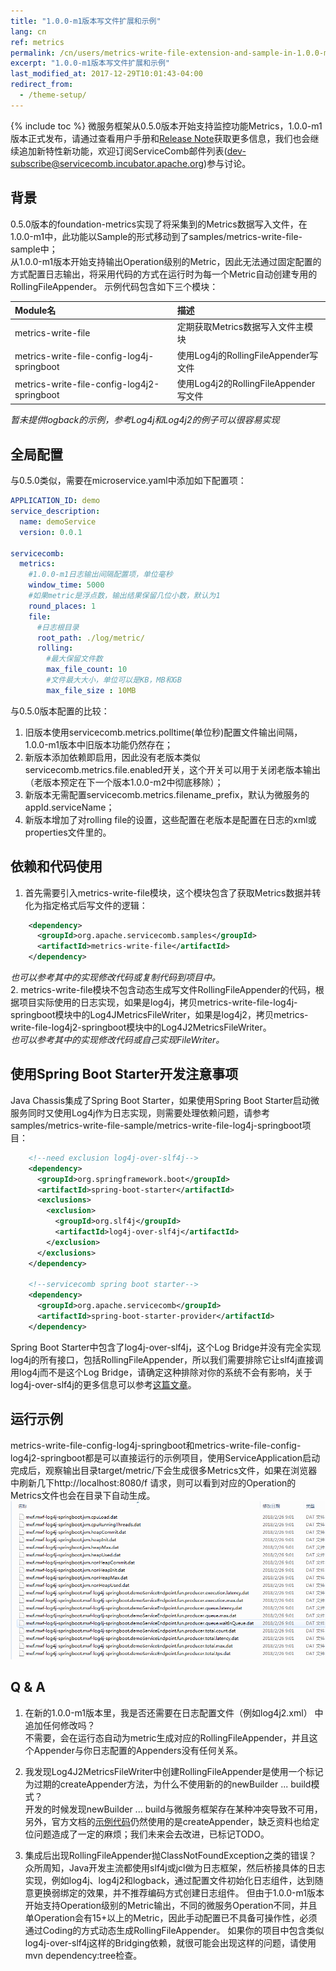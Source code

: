 ```yaml
---
title: "1.0.0-m1版本写文件扩展和示例"
lang: cn
ref: metrics
permalink: /cn/users/metrics-write-file-extension-and-sample-in-1.0.0-m1/
excerpt: "1.0.0-m1版本写文件扩展和示例"
last_modified_at: 2017-12-29T10:01:43-04:00
redirect_from:
  - /theme-setup/
---
```


{% include toc %}
微服务框架从0.5.0版本开始支持监控功能Metrics，1.0.0-m1版本正式发布，请通过查看用户手册和[Release Note](https://github.com/apache/incubator-servicecomb-java-chassis/releases)获取更多信息，我们也会继续追加新特性新功能，欢迎订阅ServiceComb邮件列表(dev-subscribe@servicecomb.incubator.apache.org)参与讨论。

## 背景
0.5.0版本的foundation-metrics实现了将采集到的Metrics数据写入文件，在1.0.0-m1中，此功能以Sample的形式移动到了samples/metrics-write-file-sample中；  
从1.0.0-m1版本开始支持输出Operation级别的Metric，因此无法通过固定配置的方式配置日志输出，将采用代码的方式在运行时为每一个Metric自动创建专用的RollingFileAppender。
示例代码包含如下三个模块：  

| Module名                                  | 描述                              |
| :--------------------------------------- | :------------------------------ |
| metrics-write-file                       | 定期获取Metrics数据写入文件主模块            |
| metrics-write-file-config-log4j-springboot | 使用Log4j的RollingFileAppender写文件  |
| metrics-write-file-config-log4j2-springboot | 使用Log4j2的RollingFileAppender写文件 |

*暂未提供logback的示例，参考Log4j和Log4j2的例子可以很容易实现*

## 全局配置
与0.5.0类似，需要在microservice.yaml中添加如下配置项：
```yaml 
APPLICATION_ID: demo
service_description:
  name: demoService
  version: 0.0.1

servicecomb:
  metrics:
    #1.0.0-m1日志输出间隔配置项，单位毫秒
    window_time: 5000
    #如果metric是浮点数，输出结果保留几位小数，默认为1
    round_places: 1
    file:
      #日志根目录
      root_path: ./log/metric/
      rolling:
        #最大保留文件数
        max_file_count: 10
        #文件最大大小，单位可以是KB，MB和GB
        max_file_size : 10MB
```
与0.5.0版本配置的比较：
1. 旧版本使用servicecomb.metrics.polltime(单位秒)配置文件输出间隔，1.0.0-m1版本中旧版本功能仍然存在；  
2. 新版本添加依赖即启用，因此没有老版本类似servicecomb.metrics.file.enabled开关，这个开关可以用于关闭老版本输出（老版本预定在下一个版本1.0.0-m2中彻底移除）；  
3. 新版本无需配置servicecomb.metrics.filename_prefix，默认为微服务的appId.serviceName；  
4. 新版本增加了对rolling file的设置，这些配置在老版本是配置在日志的xml或properties文件里的。  

## 依赖和代码使用
1. 首先需要引入metrics-write-file模块，这个模块包含了获取Metrics数据并转化为指定格式后写文件的逻辑：  
```xml
    <dependency>
      <groupId>org.apache.servicecomb.samples</groupId>
      <artifactId>metrics-write-file</artifactId>
    </dependency>
```
*也可以参考其中的实现修改代码或复制代码到项目中。*    
2. metrics-write-file模块不包含动态生成写文件RollingFileAppender的代码，根据项目实际使用的日志实现，如果是log4j，拷贝metrics-write-file-log4j-springboot模块中的Log4JMetricsFileWriter，如果是log4j2，拷贝metrics-write-file-log4j2-springboot模块中的Log4J2MetricsFileWriter。    
*也可以参考其中的实现修改代码或自己实现FileWriter。*   

## 使用Spring Boot Starter开发注意事项
Java Chassis集成了Spring Boot Starter，如果使用Spring Boot Starter启动微服务同时又使用Log4j作为日志实现，则需要处理依赖问题，请参考samples/metrics-write-file-sample/metrics-write-file-log4j-springboot项目：
```xml
    <!--need exclusion log4j-over-slf4j-->
    <dependency>
      <groupId>org.springframework.boot</groupId>
      <artifactId>spring-boot-starter</artifactId>
      <exclusions>
        <exclusion>
          <groupId>org.slf4j</groupId>
          <artifactId>log4j-over-slf4j</artifactId>
        </exclusion>
      </exclusions>
    </dependency>

    <!--servicecomb spring boot starter-->
    <dependency>
      <groupId>org.apache.servicecomb</groupId>
      <artifactId>spring-boot-starter-provider</artifactId>
    </dependency>
```
Spring Boot Starter中包含了log4j-over-slf4j，这个Log Bridge并没有完全实现log4j的所有接口，包括RollingFileAppender，所以我们需要排除它让slf4j直接调用log4j而不是这个Log Bridge，请确定这种排除对你的系统不会有影响，关于log4j-over-slf4j的更多信息可以参考[这篇文章](https://www.slf4j.org/legacy.html#log4j-over-slf4j)。

## 运行示例
metrics-write-file-config-log4j-springboot和metrics-write-file-config-log4j2-springboot都是可以直接运行的示例项目，使用ServiceApplication启动完成后，观察输出目录target/metric/下会生成很多Metrics文件，如果在浏览器中刷新几下http://localhost:8080/f 请求，则可以看到对应的Operation的Metrics文件也会在目录下自动生成。    
![MetricsWriteFileResult](/assets/images/MetricsWriteFileResult.png)

## Q & A
1. 在新的1.0.0-m1版本里，我是否还需要在日志配置文件（例如log4j2.xml） 中追加任何修改吗？  
  不需要，会在运行态自动为metric生成对应的RollingFileAppender，并且这个Appender与你日志配置的Appenders没有任何关系。

2. 我发现Log4J2MetricsFileWriter中创建RollingFileAppender是使用一个标记为过期的createAppender方法，为什么不使用新的的newBuilder ... build模式？  
  开发的时候发现newBuilder ... build与微服务框架存在某种冲突导致不可用，另外，官方文档的[示例代码](https://logging.apache.org/log4j/2.x/manual/customconfig.html)仍然使用的是createAppender，缺乏资料也给定位问题造成了一定的麻烦；我们未来会去改进，已标记TODO。

3. 集成后出现RollingFileAppender抛ClassNotFoundException之类的错误？  
  众所周知，Java开发主流都使用slf4j或jcl做为日志框架，然后桥接具体的日志实现，例如log4j、log4j2和logback，通过配置文件初始化日志组件，达到随意更换弱绑定的效果，并不推荐编码方式创建日志组件。
  但由于1.0.0-m1版本开始支持Operation级别的Metric输出，不同的微服务Operation不同，并且单Operation会有15+以上的Metric，因此手动配置已不具备可操作性，必须通过Coding的方式动态生成RollingFileAppender。
  如果你的项目中包含类似log4j-over-slf4j这样的Bridging依赖，就很可能会出现这样的问题，请使用mvn dependency:tree检查。
